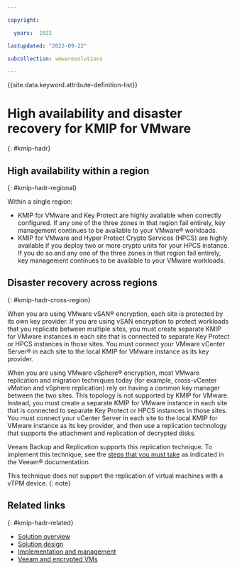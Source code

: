 ```yaml
---

copyright:

  years:  2022

lastupdated: "2022-09-22"

subcollection: vmwaresolutions

---
```


{{site.data.keyword.attribute-definition-list}}

# High availability and disaster recovery for KMIP for VMware
{: #kmip-hadr}

## High availability within a region
{: #kmip-hadr-regional}

Within a single region:

* KMIP for VMware and Key Protect are highly available when correctly configured. If any one of the three zones in that region fail entirely, key management continues to be available to your VMware® workloads.
* KMIP for VMware and Hyper Protect Crypto Services (HPCS) are highly available if you deploy two or more crypto units for your HPCS instance. If you do so and any one of the three zones in that region fail entirely, key management continues to be available to your VMware workloads.

## Disaster recovery across regions
{: #kmip-hadr-cross-region}

When you are using VMware vSAN® encryption, each site is protected by its own key provider. If you are using vSAN encryption to protect workloads that you replicate between multiple sites, you must create separate KMIP for VMware instances in each site that is connected to separate Key Protect or HPCS instances in those sites. You must connect your VMware vCenter Server® in each site to the local KMIP for VMware instance as its key provider.

When you are using VMware vSphere® encryption, most VMware replication and migration techniques today (for example, cross-vCenter vMotion and vSphere replication) rely on having a common key manager between the two sites. This topology is not supported by KMIP for VMware. Instead, you must create a separate KMIP for VMware instance in each site that is connected to separate Key Protect or HPCS instances in those sites. You must connect your vCenter Server in each site to the local KMIP for VMware instance as its key provider, and then use a replication technology that supports the attachment and replication of decrypted disks.

Veeam Backup and Replication supports this replication technique. To implement this technique, see the [steps that you must take](https://helpcenter.veeam.com/docs/backup/vsphere/encrypted_vms_backup.html?ver=110) as indicated in the Veeam® documentation.

This technique does not support the replication of virtual machines with a vTPM device.
{: note}

## Related links
{: #kmip-hadr-related}

* [Solution overview](/docs/vmwaresolutions?topic=vmwaresolutions-kmip-overview)
* [Solution design](/docs/vmwaresolutions?topic=vmwaresolutions-kmip-design)
* [Implementation and management](/docs/vmwaresolutions?topic=vmwaresolutions-kmip-implementation)
* [Veeam and encrypted VMs](https://helpcenter.veeam.com/docs/backup/vsphere/encrypted_vms_backup.html?ver=110)
